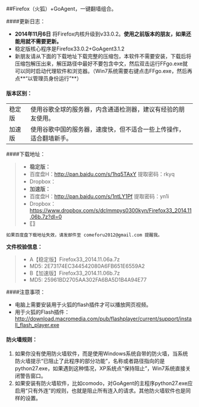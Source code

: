 ##Firefox（火狐）+GoAgent，一键翻墙组合。

####更新日志：
* **2014年11月6日** 将Firefox内核升级到v33.0.2。**使用之前版本的朋友，如果还能用就不需要更新。**
* 稳定版核心程序是Firefox33.0.2+GoAgent3.1.2
* 新朋友请从下面的下载地址下载完整的压缩包，本软件不需要安装，下载后将压缩包解压出来，解压路径中最好不要包含中文，然后双击运行FFgo.exe就可以同时启动代理软件和浏览器。（Win7系统需要右键点击FFgo.exe，然后再点**“以管理员身份运行”**）

#### 版本区别：
<table>
<tbody>
<tr>
<td>稳定版</td>
<td align="left">使用谷歌全球的服务器，内含通道检测器，建议有经验的朋友使用。</td>
</tr>
<tr>
<td>加速版</td>
<td align="left">使用谷歌中国的服务器，速度快，但不适合一些上传操作，适合翻墙新手。</td>
</tr>
</tbody>
</table>

####下载地址：
> * **稳定版：**
>  * 百度盘H：http://pan.baidu.com/s/1hq5TAxY 提取密码：rkyq
>  * Dropbox：
> * **加速版：**
>  * 百度盘H：http://pan.baidu.com/s/1ntLY1Pf 提取密码：yn1i
>  * Dropbox：https://www.dropbox.com/s/dclmmpys0300kyn/Firefox33_2014.11.06b.7z?dl=0
> * 〖〗

`如果百度盘下载地址失效，请发邮件至 comeforu2012@gmail.com 提醒我。`

**文件校验信息：**
> * A【稳定版】Firefox33_2014.11.06a.7z
>  * MD5: 2E73174EC344542080A6FB651E6559A2
> * B【加速版】Firefox33_2014.11.06b.7z
>  * MD5: 25961BD2705AA302FA6BA5D1B4A94E77

####注意事项：
* 电脑上需要安装用于火狐的flash插件才可以播放网页视频。
 *  用于火狐的Flash插件：http://download.macromedia.com/pub/flashplayer/current/support/install_flash_player.exe

#### 防火墙规则：
1. 如果你没有使用防火墙软件，而是使用Windows系统自带的防火墙，当系统防火墙提示“已阻止了此程序的部分功能”，名称或者路径指向的是python27.exe，如果遇到这种情况，XP系统点“保持阻止”，Win7系统直接关闭警告窗口。
2. 如果安装有防火墙软件，比如comodo，对GoAgent的主程序python27.exe应启用“只有外连”的规则，也就是阻止所有连入的请求。其他防火墙软件也是同样的设置。
